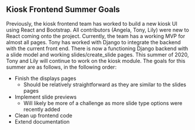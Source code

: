 ## Kiosk Frontend Summer Goals


Previously, the kiosk frontend team has worked to build a new kiosk UI using React and Bootstrap. All contributors (Angela, Tony, Lily) were new to React coming onto the project.
Currently, the team has a working MVP for almost all pages. Tony has worked with Django to integrate the backend with the current front end. There is now a functioning Django backend with a slide model and working slides/create_slide pages.
This summer of 2020, Tony and Lily will continue to work on the kiosk module.
The goals for this summer are as follows, in the following order:
- Finish the displays pages
  - Should be relatively straightforward as they are similar to the slides pages
- Implement slide previews
  - Will likely be more of a challenge as more slide type options were recently added
- Clean up frontend code
- Extend documentation
